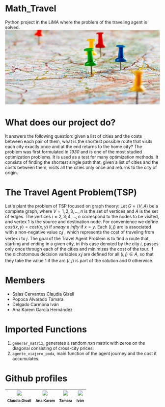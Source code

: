 # Math_Travel
Python project in the LiMA where the problem of the traveling agent is solved.
![](https://github.com/Ana-Karem-Garcia/Math_Travel/blob/main/Doc/Agente.jpeg)

##
# What does our project do?
It answers the following question: given a list of cities and the costs between each pair of them, what is the shortest possible route that visits each city exactly once and at the end returns to the home city? The problem was first formulated in *1930* and is one of the most studied optimization problems. It is used as a test for many optimization methods. It consists of finding the shortest single path that, given a list of cities and the costs between them, visits all the cities only once and returns to the city of origin.
##
# The Travel Agent Problem(TSP)
Let's plant the problem of TSP focused on graph theory:
Let $G = (V, A)$ be a complete graph, where $V = {1, 2, 3, ..., n}$ is the set of vertices and $A$ is the set of edges. The vertices $i = {2, 3, 4, ..., n}$ correspond to the nodes to be visited, and vertex 1 is the source and destination node.
For convenience we define
$cost(x,y)=cost({x,y})$ if $x neq y$ e $infty$ if $x=y$.
Each $(i, j)$ arc is associated with a non-negative value $c_ij$ , which represents the cost of traveling from vertex $i$ to $j$.
The goal of the Travel Agent Problem is to find a route that, starting and ending in a given city, in this case denoted by the city $i$, passes only once through each of the cities and minimizes the cost of the tour.  If the dichotomous decision variables $x_ij$ are defined for all $(i, j) ∈ A$, so that they take the value 1 if the arc $(i, j)$ is part of the solution and $0$ otherwise.

##
# Members 
- Salas Cervantes Claudia Gisell
- Popoca Alvarado Tamara 
- Delgado Carmona Iván
- Ana Karem García Hernández

# Imported Functions
1. `generar_matriz`, generates a random $nxn$ matrix with zeros on the diagonal consisting of cross-city prices.
2. `agente_viajero_poda`, main function of the agent journey and the cost it accumulates.

##
# Github profiles
| [<img src="https://avatars.githubusercontent.com/u/141759953?v=4" width=100><br><sub>Claudia Gisell </sub>](https://github.com/Claudia-Salas) |  [<img src="https://avatars.githubusercontent.com/u/142260985?v=4" width=100><br><sub>Ana Karem </sub>](https://github.com/Ana-Karem-Garcia) |  [<img src="https://avatars.githubusercontent.com/u/141845372?v=4" width=100><br><sub>Tamara</sub>](https://github.com/Tamara0409)  |[<img src="https://avatars.githubusercontent.com/u/142260687?v=4" width=100><br><sub>Iván</sub>](https://github.com/ivan-math) |
| :---: | :---: | :---: |  :---: | 


